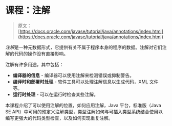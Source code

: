 # 课程：注解

> 原文： [https://docs.oracle.com/javase/tutorial/java/annotations/index.html](https://docs.oracle.com/javase/tutorial/java/annotations/index.html)

*注解*是一种元数据形式，它提供有关不属于程序本身的程序的数据。注解对它们注解的代码的操作没有直接影响。

注解有许多用途，其中包括：

*   **编译器的信息** - 编译器可以使用注解来检测错误或抑制警告。
*   **编译时和部署时处理** - 软件工具可以处理注解信息以生成代码，XML 文件等。
*   **运行时处理** - 可以在运行时检查某些注解。

本课程介绍了可以使用注解的位置，如何应用注解，Java 平台，标准版（Java SE API）中可用的预定义注解类型，类型注解如何与可插入类型系统结合使用以编写更强大的代码类型检查，以及如何实现重复注解。